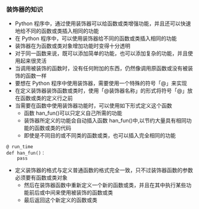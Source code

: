 ### 装饰器的知识

- Python 程序中，通过使用装饰器可以给函数或类增强功能，并且还可以快速地给不同的函数或类插入相同的功能
- 在 Python 程序中，可以使用装饰器给不同的函数或类插入相同的功能
- 装饰器在为函数或类对象增加功能时变得十分透明
- 对于同一函数来说，既可以添加简单的功能，也可以添加复杂的功能，并且使用起来很灵活
- 当调用被装饰的函数时，没有任何附加的东西，仍然像调用原函数或没有被装饰的函数一样
- 要想在 Python 程序中使用装饰器，需要使用一个特殊的符号「@」来实现
- 在定义装饰器装饰函数或类时，使用「@装饰器名称」的形式将符号「@」放在函数或类的定义行之前
- 当需要在函数中使用装饰器功能时，可以使用如下形式定义这个函数
    - 函数 han_fun()可以只定义自己所需的功能
    - 装饰器所定义的功能会自动插入函数 han_fun()中,以节约大量具有相同功能的函数或类的代码
    - 即使是不同目的或不同类的函数或类，也可以插入完全相同的功能

```
@ run_time
def han_fun()：
    pass
```

- 定义装饰器的格式与定义普通函数的格式完全一致，只不过装饰器函数的参数必须要有函数或类对象
    - 然后在装饰器函数中重新定义一个新的函数或类，并且在其中执行某些功能前后或中间来使用被装饰的函数或类
    - 最后返回这个新定义的函数或类

    
